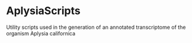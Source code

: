 # AplysiaScripts
Utility scripts used in the generation of an annotated transcriptome of the organism Aplysia californica
